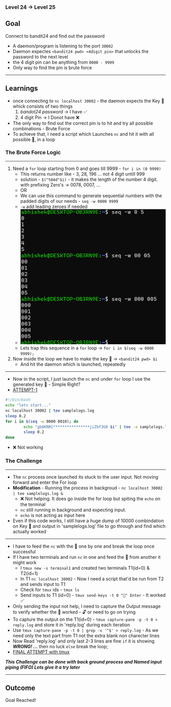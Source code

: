 ### Level 24 -> Level 25


**Goal**<br>
---
Connect to bandit24 and find out the password 
- A daemon/program is listening to the port `30002`
- Daemon expectes `<bandit24 pwd> <4digit pin>` that unlocks the password to the next level
- the 4 digit pin can be anything from `0000 - 9999`
- Only way to find the pin is brute force

---
**Learnings**<br>
---
- once connecting to `nc localhost 30002` - the daemon expects the Key 🔑 whick consists of two things
    1. _bandot24 password_ -> I have ✅
    2. 4 digit Pin  -> I Donot have ❌
- The only way to find out the correct pin is to hit and try all possible combinations - Brute Force
- To achieve that, I need a script which Launches `nc` and hit it with all possible 🔑, in a loop 

### The Brute Force Logic
---
1. Need a `for` loop starting from 0 and goes till 9999 - `for i in (0 9999)`
    - This returns number like - 3, 28, 196 ... not 4 digit untill 999
    - solution - `$("%04d"$i)` - it makes the length of the number 4 digit. with prefixing Zero's -> 0078, 0007, ...
    + OR
    - We can use this command to generate sequential numbers with the padded digits of our needs - `seq -w 0000 9999`
    - `-w` add leading zeroes if needed
    - ![alt text](image.png)
    - Lets trap this sequence in a `for` loop -> `for i in $(seq -w 0000 9999);`
2. Now inside the loop we have to make the key 🔑 -> `<bandit24 pwd> $i`
    - And hit the daemon which is launched, repeatedly
---

- Now in the script, I just launch the `nc` and under `for` loop I use the generated key 🔑 - Simple Right?
- [ATTEMPT-1](https://github.com/mrSky-lurk/linux-ctf-otw-bandit/blob/main/Challenge_25/script.sh#L1-L10)
```sh
#!/bin/bash
echo "lets start..."
nc localhost 30002 | tee samplelogs.log
sleep 0.2
for i in $(seq -w 0000 0010); do
        echo "gb8KRRC****************jiZbf3G8 $i" | tee -a samplelogs.log
        sleep 0.2
done
```
- ❌ Not working


### The Challenge
---
- The `nc` process once launched its stuck to the user input. Not moving forward and enter the For loop
- **Modification** - Running the process in backgroud - `nc localhost 30002 | tee samplelogs.log &` 
    + ❌ Not helping. It does go inside the for loop but spiting the `echo` on the terminal
    + `nc` still running in background and expecting input.
    + `echo` is not acting as input here
- Even if this code works, I still have a huge dump of 10000 combindation on Key 🔑 and output in 'samplelogs.log' file to go through and find which actually worked
---
- I have to feed the `nc` with the 🔑 one by one and break the loop once successful
- If I have two terminals and run `nc` in one and feed the 🔑 from another it might work
    + I `tmux new -s terminal1` and created two terminals T1(id=0) & T2(id=1)
    + In T1 `nc localhost 30002` - Now I need a script that'd be run from T2 and sends input to T1
    + Check for `tmux` ids - `tmux ls`
    + Send inputs to T1 (id=0) -  `tmux send-keys -t 0 "🔑" Enter` - It worked ✅
- Only sending the input not help, I need to capture the Output message to verify whether the 🔑 worked - 🔓 or need to go on trying
- To capture the output on the T1(id=0) - `tmux capture-pane -p -t 0 > reply.log` and store it in 'reply.log' during each iteration
- Use `tmux capture-pane -p -t 0 | grep -v '^$' > reply.log` - As we need only the text part from T1 not the extra blank non charecter lines
- Now Read 'reply.log' and only last 2-3 lines are fine `if` it is showing ***WRONG! ...*** then no luck `else` break the loop;
-  [FINAL ATTEMPT with tmux](https://github.com/mrSky-lurk/linux-ctf-otw-bandit/blob/main/Challenge_25/script.sh#L43-L67)

***This Challenge can be done with back ground process and Named input piping (FIFO) Lets give it a try later***


---
**Outcome**<br>
---
Goal Reached! <!-- Password to next level:: `iCi86ttT4KSNe1armKiwbQNmB3YJP3q4` -->